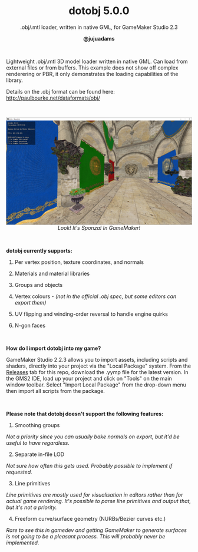 <h1 align="center">dotobj 5.0.0</h1>

<p align="center">.obj/.mtl loader, written in native GML, for GameMaker Studio 2.3</p>

<p align="center"><b>@jujuadams</b></p>

&nbsp;

Lightweight .obj/.mtl 3D model loader written in native GML. Can load from external files or from buffers. This example does not show off complex renderering or PBR, it only demonstrates the loading capabilities of the library.

Details on the .obj format can be found here: http://paulbourke.net/dataformats/obj/

&nbsp;

<p align="center"><img src="https://raw.githubusercontent.com/JujuAdams/dotobj/master/dotobj_4_0_0_sponza.png" style="display:block; margin:auto;"><i>Look! It's Sponza! In GameMaker!</i></p>

&nbsp;

**dotobj currently supports:**

1. Per vertex position, texture coordinates, and normals

2. Materials and material libraries

3. Groups and objects

4. Vertex colours - *(not in the official .obj spec, but some editors can export them)*

5. UV flipping and winding-order reversal to handle engine quirks

6. N-gon faces

&nbsp;

**How do I import dotobj into my game?**

GameMaker Studio 2.2.3 allows you to import assets, including scripts and shaders, directly into your project via the "Local Package" system. From the [Releases](https://github.com/JujuAdams/dotobj/releases/) tab for this repo, download the .yymp file for the latest version. In the GMS2 IDE, load up your project and click on "Tools" on the main window toolbar. Select "Import Local Package" from the drop-down menu then import all scripts from the package.

&nbsp;

**Please note that dotobj doesn't support the following features:**

1. Smoothing groups

*Not a priority since you can usually bake normals on export, but it'd be useful to have regardless.*

2. Separate in-file LOD

*Not sure how often this gets used. Probably possible to implement if requested.*

3. Line primitives

*Line primitives are mostly used for visualisation in editors rather than for actual game rendering. It's possible to parse line primitives and output that, but it's not a priority.*

4. Freeform curve/surface geometry (NURBs/Bezier curves etc.)

*Rare to see this in gamedev and getting GameMaker to generate surfaces is not going to be a pleasant process. This will probably never be implemented.*
